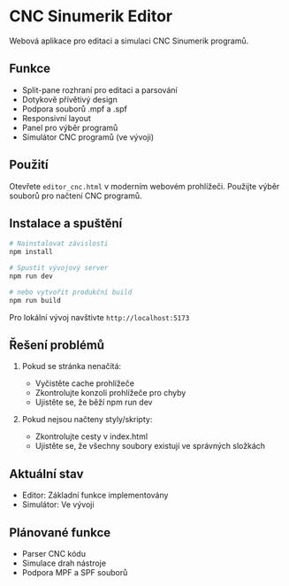 # CNC Sinumerik Editor

Webová aplikace pro editaci a simulaci CNC Sinumerik programů.

## Funkce

- Split-pane rozhraní pro editaci a parsování
- Dotykově přívětivý design
- Podpora souborů .mpf a .spf
- Responsivní layout
- Panel pro výběr programů
- Simulátor CNC programů (ve vývoji)

## Použití

Otevřete `editor_cnc.html` v moderním webovém prohlížeči. Použijte výběr souborů pro načtení CNC programů.

## Instalace a spuštění

```bash
# Nainstalovat závislosti
npm install

# Spustit vývojový server
npm run dev

# nebo vytvořit produkční build
npm run build
```

Pro lokální vývoj navštivte `http://localhost:5173`

## Řešení problémů

1. Pokud se stránka nenačítá:

   - Vyčistěte cache prohlížeče
   - Zkontrolujte konzoli prohlížeče pro chyby
   - Ujistěte se, že běží npm run dev

2. Pokud nejsou načteny styly/skripty:
   - Zkontrolujte cesty v index.html
   - Ujistěte se, že všechny soubory existují ve správných složkách

## Aktuální stav

- Editor: Základní funkce implementovány
- Simulátor: Ve vývoji

## Plánované funkce

- Parser CNC kódu
- Simulace drah nástroje
- Podpora MPF a SPF souborů
